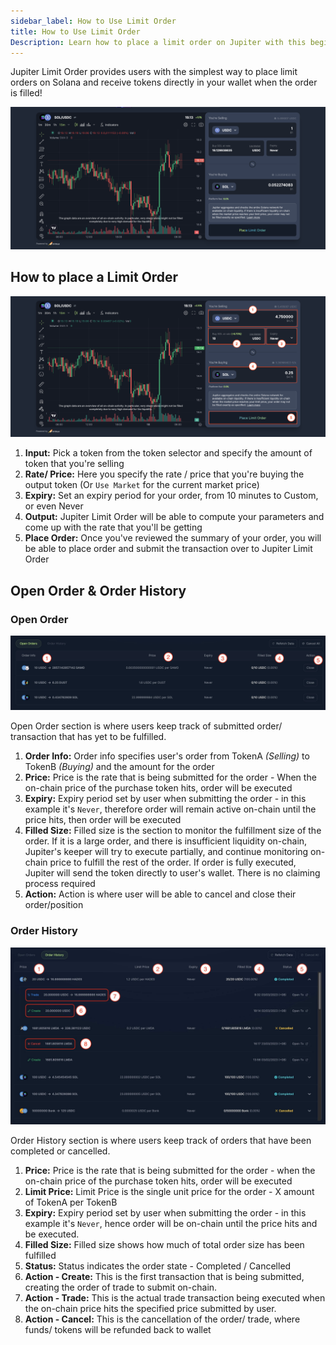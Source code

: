 ```yaml
---
sidebar_label: How to Use Limit Order
title: How to Use Limit Order
Description: Learn how to place a limit order on Jupiter with this beginners guide.
---
```


<head>
    <title>How To Place a Limit Order Using Jupiter</title>
    <meta name="twitter:card" content="summary" />
</head>

Jupiter Limit Order provides users with the simplest way to place limit orders on Solana and receive tokens directly in your wallet when the order is filled!

![Limit Order](../img/limit-order/limit-order-1.png)

## How to place a Limit Order

![Limit Order 2](../img/limit-order/limit-order-2.png)

1. **Input:** Pick a token from the token selector and specify the amount of token that you're selling
2. **Rate/ Price:** Here you specify the rate / price that you're buying the output token (Or `Use Market` for the current market price)
3. **Expiry:** Set an expiry period for your order, from 10 minutes to Custom, or even Never
4. **Output:** Jupiter Limit Order will be able to compute your parameters and come up with the rate that you'll be getting
5. **Place Order:** Once you've reviewed the summary of your order, you will be able to place order and submit the transaction over to Jupiter Limit Order

## Open Order & Order History

### Open Order

![Limit Order 4](../img/limit-order/limit-order4.png)

Open Order section is where users keep track of submitted order/ transaction that has yet to be fulfilled.

1. **Order Info:** Order info specifies user's order from TokenA _(Selling)_ to TokenB _(Buying)_ and the amount for the order
2. **Price:** Price is the rate that is being submitted for the order - When the on-chain price of the purchase token hits, order will be executed
3. **Expiry:** Expiry period set by user when submitting the order - in this example it's `Never`, therefore order will remain active on-chain until the price hits, then order will be executed
4. **Filled Size:** Filled size is the section to monitor the fulfillment size of the order. If it is a large order, and there is insufficient liquidity on-chain, Jupiter's keeper will try to execute partially, and continue monitoring on-chain price to fulfill the rest of the order. If order is fully executed, Jupiter will send the token directly to user's wallet. There is no claiming process required
5. **Action:** Action is where user will be able to cancel and close their order/position

### Order History

![Limit Order 3](../img/limit-order/limit-order3.png)

Order History section is where users keep track of orders that have been completed or cancelled.

1. **Price:** Price is the rate that is being submitted for the order - when the on-chain price of the purchase token hits, order will be executed
2. **Limit Price:** Limit Price is the single unit price for the order - X amount of TokenA per TokenB
3. **Expiry:** Expiry period set by user when submitting the order - in this example it's `Never`, hence order will be on-chain until the price hits and be executed.
4. **Filled Size:** Filled size shows how much of total order size has been fulfilled
5. **Status:** Status indicates the order state - Completed / Cancelled
6. **Action - Create:** This is the first transaction that is being submitted, creating the order of trade to submit on-chain.
7. **Action - Trade:** This is the actual trade transaction being executed when the on-chain price hits the specified price submitted by user.
8. **Action - Cancel:** This is the cancellation of the order/ trade, where funds/ tokens will be refunded back to wallet

